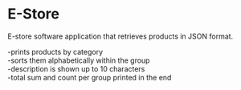 # E-Store
E-store software application that retrieves products in JSON format.  

-prints products by category  
-sorts them alphabetically within the group  
-description is shown up to 10 characters  
-total sum and count per group printed in the end
